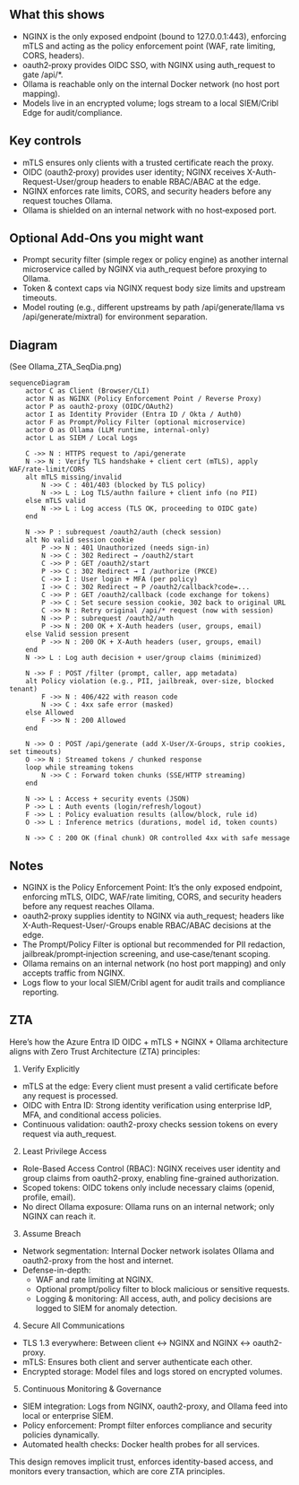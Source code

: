 ## What this shows
- NGINX is the only exposed endpoint (bound to 127.0.0.1:443), enforcing mTLS and acting as the policy enforcement point (WAF, rate limiting, CORS, headers).
- oauth2‑proxy provides OIDC SSO, with NGINX using auth_request to gate /api/*.
- Ollama is reachable only on the internal Docker network (no host port mapping).
- Models live in an encrypted volume; logs stream to a local SIEM/Cribl Edge for audit/compliance.

## Key controls
- mTLS ensures only clients with a trusted certificate reach the proxy.
- OIDC (oauth2‑proxy) provides user identity; NGINX receives X-Auth-Request-User/group headers to enable RBAC/ABAC at the edge.
- NGINX enforces rate limits, CORS, and security headers before any request touches Ollama.
- Ollama is shielded on an internal network with no host‑exposed port.

## Optional Add‑Ons you might want
- Prompt security filter (simple regex or policy engine) as another internal microservice called by NGINX via auth_request before proxying to Ollama.
- Token & context caps via NGINX request body size limits and upstream timeouts.
- Model routing (e.g., different upstreams by path /api/generate/llama vs /api/generate/mixtral) for environment separation.

## Diagram
(See Ollama_ZTA_SeqDia.png)
```
sequenceDiagram
    actor C as Client (Browser/CLI)
    actor N as NGINX (Policy Enforcement Point / Reverse Proxy)
    actor P as oauth2-proxy (OIDC/OAuth2)
    actor I as Identity Provider (Entra ID / Okta / Auth0)
    actor F as Prompt/Policy Filter (optional microservice)
    actor O as Ollama (LLM runtime, internal-only)
    actor L as SIEM / Local Logs

    C ->> N : HTTPS request to /api/generate
    N ->> N : Verify TLS handshake + client cert (mTLS), apply WAF/rate-limit/CORS
    alt mTLS missing/invalid
        N ->> C : 401/403 (blocked by TLS policy)
        N ->> L : Log TLS/authn failure + client info (no PII)
    else mTLS valid
        N ->> L : Log access (TLS OK, proceeding to OIDC gate)
    end

    N ->> P : subrequest /oauth2/auth (check session)
    alt No valid session cookie
        P ->> N : 401 Unauthorized (needs sign‑in)
        N ->> C : 302 Redirect → /oauth2/start
        C ->> P : GET /oauth2/start
        P ->> C : 302 Redirect → I /authorize (PKCE)
        C ->> I : User login + MFA (per policy)
        I ->> C : 302 Redirect → P /oauth2/callback?code=...
        C ->> P : GET /oauth2/callback (code exchange for tokens)
        P ->> C : Set secure session cookie, 302 back to original URL
        C ->> N : Retry original /api/* request (now with session)
        N ->> P : subrequest /oauth2/auth
        P ->> N : 200 OK + X-Auth headers (user, groups, email)
    else Valid session present
        P ->> N : 200 OK + X-Auth headers (user, groups, email)
    end
    N ->> L : Log auth decision + user/group claims (minimized)

    N ->> F : POST /filter (prompt, caller, app metadata)
    alt Policy violation (e.g., PII, jailbreak, over-size, blocked tenant)
        F ->> N : 406/422 with reason code
        N ->> C : 4xx safe error (masked)
    else Allowed
        F ->> N : 200 Allowed
    end

    N ->> O : POST /api/generate (add X-User/X-Groups, strip cookies, set timeouts)
    O ->> N : Streamed tokens / chunked response
    loop while streaming tokens
        N ->> C : Forward token chunks (SSE/HTTP streaming)
    end

    N ->> L : Access + security events (JSON)
    P ->> L : Auth events (login/refresh/logout)
    F ->> L : Policy evaluation results (allow/block, rule id)
    O ->> L : Inference metrics (durations, model id, token counts)

    N ->> C : 200 OK (final chunk) OR controlled 4xx with safe message
```

## Notes
- NGINX is the Policy Enforcement Point: It’s the only exposed endpoint, enforcing mTLS, OIDC, WAF/rate limiting, CORS, and security headers before any request reaches Ollama.
- oauth2‑proxy supplies identity to NGINX via auth_request; headers like X-Auth-Request-User/-Groups enable RBAC/ABAC decisions at the edge.
- The Prompt/Policy Filter is optional but recommended for PII redaction, jailbreak/prompt‑injection screening, and use‑case/tenant scoping.
- Ollama remains on an internal network (no host port mapping) and only accepts traffic from NGINX.
- Logs flow to your local SIEM/Cribl agent for audit trails and compliance reporting.

## ZTA
Here’s how the Azure Entra ID OIDC + mTLS + NGINX + Ollama architecture aligns with Zero Trust Architecture (ZTA) principles:
1. Verify Explicitly
  - mTLS at the edge: Every client must present a valid certificate before any request is processed.
  - OIDC with Entra ID: Strong identity verification using enterprise IdP, MFA, and conditional access policies.
  - Continuous validation: oauth2-proxy checks session tokens on every request via auth_request.
2. Least Privilege Access
  - Role-Based Access Control (RBAC): NGINX receives user identity and group claims from oauth2-proxy, enabling fine-grained authorization.
  - Scoped tokens: OIDC tokens only include necessary claims (openid, profile, email).
  - No direct Ollama exposure: Ollama runs on an internal network; only NGINX can reach it.
3. Assume Breach
- Network segmentation: Internal Docker network isolates Ollama and oauth2-proxy from the host and internet.
- Defense-in-depth:
  - WAF and rate limiting at NGINX.
  - Optional prompt/policy filter to block malicious or sensitive requests.
  - Logging & monitoring: All access, auth, and policy decisions are logged to SIEM for anomaly detection.
4. Secure All Communications
- TLS 1.3 everywhere: Between client ↔ NGINX and NGINX ↔ oauth2-proxy.
- mTLS: Ensures both client and server authenticate each other.
- Encrypted storage: Model files and logs stored on encrypted volumes.
5. Continuous Monitoring & Governance
- SIEM integration: Logs from NGINX, oauth2-proxy, and Ollama feed into local or enterprise SIEM.
- Policy enforcement: Prompt filter enforces compliance and security policies dynamically.
- Automated health checks: Docker health probes for all services.

This design removes implicit trust, enforces identity-based access, and monitors every transaction, which are core ZTA principles.

